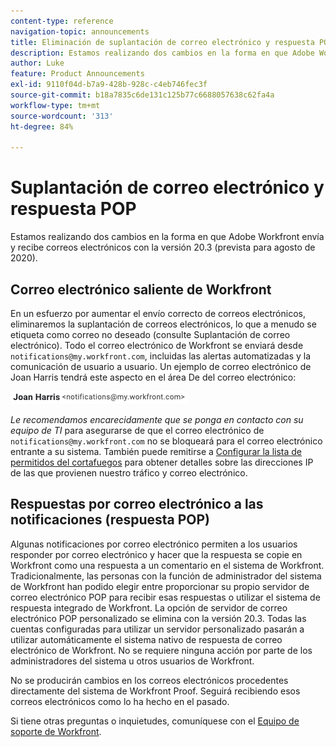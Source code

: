 ```yaml
---
content-type: reference
navigation-topic: announcements
title: Eliminación de suplantación de correo electrónico y respuesta POP
description: Estamos realizando dos cambios en la forma en que Adobe Workfront envía y recibe correos electrónicos con la versión 20.3 (prevista para agosto de 2020).
author: Luke
feature: Product Announcements
exl-id: 9110f04d-b7a9-428b-928c-c4eb746fec3f
source-git-commit: b18a7835c6de131c125b77c6688057638c62fa4a
workflow-type: tm+mt
source-wordcount: '313'
ht-degree: 84%

---
```


# Suplantación de correo electrónico y respuesta POP

Estamos realizando dos cambios en la forma en que Adobe Workfront envía y recibe correos electrónicos con la versión 20.3 (prevista para agosto de 2020).

## Correo electrónico saliente de Workfront

En un esfuerzo por aumentar el envío correcto de correos electrónicos, eliminaremos la suplantación de correos electrónicos, lo que a menudo se etiqueta como correo no deseado (consulte Suplantación de correo electrónico). Todo el correo electrónico de Workfront se enviará desde `notifications@my.workfront.com`, incluidas las alertas automatizadas y la comunicación de usuario a usuario. Un ejemplo de correo electrónico de Joan Harris tendrá este aspecto en el área De del correo electrónico:

![Ejemplo de correo electrónico](assets/noreply.png)

*Le recomendamos encarecidamente que se ponga en contacto con su equipo de TI* para asegurarse de que el correo electrónico de `notifications@my.workfront.com` no se bloqueará para el correo electrónico entrante a su sistema. También puede remitirse a [Configurar la lista de permitidos del cortafuegos](../../../administration-and-setup/get-started-wf-administration/configure-your-firewall.md) para obtener detalles sobre las direcciones IP de las que provienen nuestro tráfico y correo electrónico.

## Respuestas por correo electrónico a las notificaciones (respuesta POP)

Algunas notificaciones por correo electrónico permiten a los usuarios responder por correo electrónico y hacer que la respuesta se copie en Workfront como una respuesta a un comentario en el sistema de Workfront. Tradicionalmente, las personas con la función de administrador del sistema de Workfront han podido elegir entre proporcionar su propio servidor de correo electrónico POP para recibir esas respuestas o utilizar el sistema de respuesta integrado de Workfront. La opción de servidor de correo electrónico POP personalizado se elimina con la versión 20.3. Todas las cuentas configuradas para utilizar un servidor personalizado pasarán a utilizar automáticamente el sistema nativo de respuesta de correo electrónico de Workfront. No se requiere ninguna acción por parte de los administradores del sistema u otros usuarios de Workfront.

No se producirán cambios en los correos electrónicos procedentes directamente del sistema de Workfront Proof. Seguirá recibiendo esos correos electrónicos como lo ha hecho en el pasado.

Si tiene otras preguntas o inquietudes, comuníquese con el [Equipo de soporte de Workfront](https://experienceleague.adobe.com/es?support-tab=home#support).
